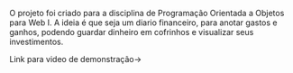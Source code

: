O projeto foi criado para a disciplina de Programação Orientada a Objetos para Web I. A ideia é que seja um diario financeiro, para anotar gastos e ganhos, podendo guardar dinheiro em cofrinhos e visualizar seus investimentos.

Link para video de demonstração-> 